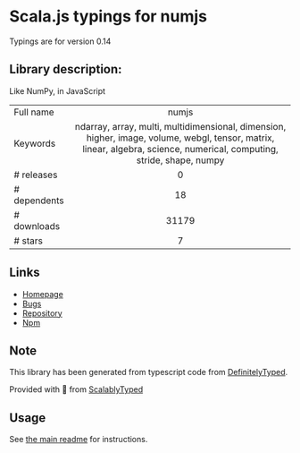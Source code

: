 
# Scala.js typings for numjs

Typings are for version 0.14

## Library description:
Like NumPy, in JavaScript

|                    |                 |
| ------------------ | :-------------: |
| Full name          | numjs |
| Keywords           | ndarray, array, multi, multidimensional, dimension, higher, image, volume, webgl, tensor, matrix, linear, algebra, science, numerical, computing, stride, shape, numpy |
| # releases         | 0 |
| # dependents       | 18 |
| # downloads        | 31179 |
| # stars            | 7 |

## Links
- [Homepage](https://github.com/nicolaspanel/numjs#readme)
- [Bugs](https://github.com/nicolaspanel/numjs/issues)
- [Repository](https://github.com/nicolaspanel/numjs)
- [Npm](https://www.npmjs.com/package/numjs)
    


## Note
This library has been generated from typescript code from [DefinitelyTyped](https://definitelytyped.org).

Provided with :purple_heart: from [ScalablyTyped](https://github.com/oyvindberg/ScalablyTyped)

## Usage
See [the main readme](../../readme.md) for instructions.


